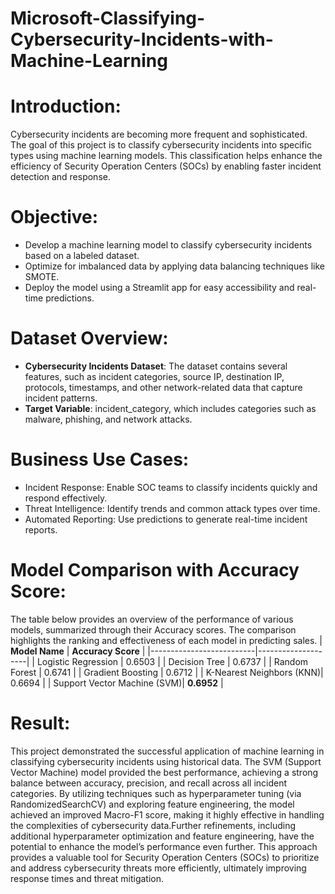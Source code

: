 # Microsoft-Classifying-Cybersecurity-Incidents-with-Machine-Learning

# Introduction:
Cybersecurity incidents are becoming more frequent and sophisticated. The goal of this project is to classify cybersecurity incidents into specific types using machine learning models. This classification helps enhance the efficiency of Security Operation Centers (SOCs) by enabling faster incident detection and response.

# Objective:
- Develop a machine learning model to classify cybersecurity incidents based on a labeled dataset.
- Optimize for imbalanced data by applying data balancing techniques like SMOTE.
- Deploy the model using a Streamlit app for easy accessibility and real-time predictions.

#  Dataset Overview:
- **Cybersecurity Incidents Dataset**: The dataset contains several features, such as incident categories, source IP, destination IP, protocols, timestamps, and other network-related data that capture incident patterns.
- **Target Variable**: incident_category, which includes categories such as malware, phishing, and network attacks.

# Business Use Cases:
- Incident Response: Enable SOC teams to classify incidents quickly and respond effectively.
- Threat Intelligence: Identify trends and common attack types over time.
- Automated Reporting: Use predictions to generate real-time incident reports.
# Model Comparison with Accuracy Score:
The table below provides an overview of the performance of various models, summarized through their Accuracy scores. The comparison highlights the ranking and effectiveness of each model in predicting sales.
| **Model Name**          | **Accuracy Score** |
|--------------------------|--------------------|
| Logistic Regression      | 0.6503            |
| Decision Tree            | 0.6737            |
| Random Forest            | 0.6741            |
| Gradient Boosting        | 0.6712            |
| K-Nearest Neighbors (KNN)| 0.6694            |
| Support Vector Machine (SVM)| **0.6952**     |

# Result:

This project demonstrated the successful application of machine learning in classifying cybersecurity incidents using historical data. The SVM (Support Vector Machine) model provided the best performance, achieving a strong balance between accuracy, precision, and recall across all incident categories. By utilizing techniques such as hyperparameter tuning (via RandomizedSearchCV) and exploring feature engineering, the model achieved an improved Macro-F1 score, making it highly effective in handling the complexities of cybersecurity data.Further refinements, including additional hyperparameter optimization and feature engineering, have the potential to enhance the model’s performance even further. This approach provides a valuable tool for Security Operation Centers (SOCs) to prioritize and address cybersecurity threats more efficiently, ultimately improving response times and threat mitigation.

